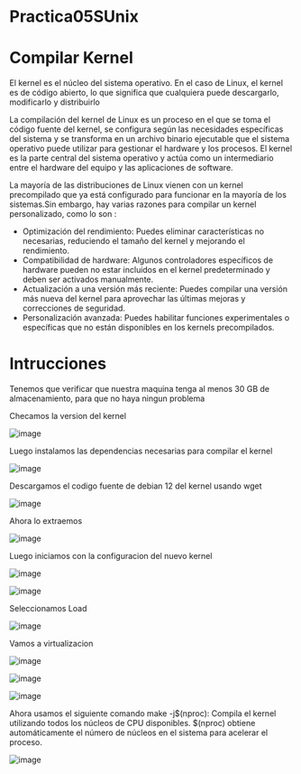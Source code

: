 # Practica05SUnix

# Compilar Kernel

El kernel es el núcleo del sistema operativo. En el caso de Linux, el kernel es de código abierto, lo que significa que cualquiera puede descargarlo, modificarlo y distribuirlo

La compilación del kernel de Linux es un proceso en el que se toma el código fuente del kernel, se configura según las necesidades específicas del sistema y se transforma en un archivo binario ejecutable que el sistema operativo puede utilizar para gestionar el hardware y los procesos. El kernel es la parte central del sistema operativo y actúa como un intermediario entre el hardware del equipo y las aplicaciones de software.

La mayoría de las distribuciones de Linux vienen con un kernel precompilado que ya está configurado para funcionar en la mayoría de los sistemas.Sin embargo, hay varias razones para compilar un kernel personalizado, como lo son :

- Optimización del rendimiento: Puedes eliminar características no necesarias, reduciendo el tamaño del kernel y mejorando el rendimiento.
- Compatibilidad de hardware: Algunos controladores específicos de hardware pueden no estar incluidos en el kernel predeterminado y deben ser activados manualmente.
- Actualización a una versión más reciente: Puedes compilar una versión más nueva del kernel para aprovechar las últimas mejoras y correcciones de seguridad.
- Personalización avanzada: Puedes habilitar funciones experimentales o específicas que no están disponibles en los kernels precompilados.

# Intrucciones
Tenemos que verificar que nuestra maquina tenga al menos 30 GB de almacenamiento, para que no haya ningun problema 

Checamos la version del kernel 

![image](https://github.com/user-attachments/assets/d751bc37-e0e3-4ee7-a603-fd9f2556e93c)

Luego instalamos las dependencias necesarias para compilar el kernel 

![image](https://github.com/user-attachments/assets/923651b8-926f-40aa-acb7-3566b30efa16)

Descargamos el codigo fuente de debian 12 del kernel usando wget 

![image](https://github.com/user-attachments/assets/b871c04a-0f77-4072-ac9e-76cf4fba7324)

Ahora lo extraemos 

![image](https://github.com/user-attachments/assets/9dd8f9bb-21b4-4343-985f-294835d37f0b)

Luego iniciamos con la configuracion del nuevo kernel 

![image](https://github.com/user-attachments/assets/33f0cfb2-4754-43df-a751-3e0d92aeb631)


![image](https://github.com/user-attachments/assets/b01a0ccf-395d-46bc-b308-5eea1c46e81e)

Seleccionamos Load

![image](https://github.com/user-attachments/assets/4117e24d-065a-4992-a810-06d0c9fcb3dc)

Vamos a virtualizacion

![image](https://github.com/user-attachments/assets/c5f99faf-e77e-49be-9545-89f688258520)

![image](https://github.com/user-attachments/assets/6fb8fbd8-0853-4688-ad62-d39b11d9133b)

![image](https://github.com/user-attachments/assets/44559cbc-003e-4ab0-ac96-5dac10030a9c)

Ahora usamos el siguiente comando 
make -j$(nproc): Compila el kernel utilizando todos los núcleos de CPU disponibles. $(nproc) obtiene automáticamente el número de núcleos en el sistema para acelerar el proceso.

![image](https://github.com/user-attachments/assets/d2a05150-be72-4237-84c7-f12cca76c8d5)

















